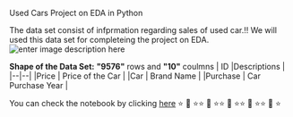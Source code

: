  Used Cars Project on EDA in Python

The data set consist of infprmation regarding sales of used car.!! 
We will used this data set for completeing the project on EDA.
![enter image description here](https://visme.co/blog/wp-content/uploads/2020/06/animated-interactive-infographics-header-wide.gif)

**Shape of the Data Set:**
**"9576"** rows and **"10"** coulmns
| ID |Descriptions  |
|--|--|
|Price  | Price of the Car |
|Car  | Brand Name |
|Purchase  | Car Purchase Year |

You can check the notebook by clicking [here](https://github.com/Niteshk2021/Used-Car-EDA_Nitesh) 
:star: :car: :star::star: :car: :star::star: :car: :star::star: :car: :star::star: :car: :star:
